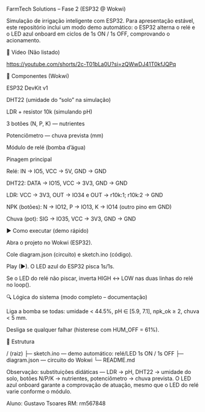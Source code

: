 FarmTech Solutions – Fase 2 (ESP32 @ Wokwi)

Simulação de irrigação inteligente com ESP32. Para apresentação estável, este repositório inclui um modo demo automático: o ESP32 alterna o relé e o LED azul onboard em ciclos de 1s ON / 1s OFF, comprovando o acionamento.

🎥 Vídeo (Não listado)

https://youtube.com/shorts/2c-T01bLa0U?si=zQWwDJ41T0kfJQPq

🧩 Componentes (Wokwi)

ESP32 DevKit v1

DHT22 (umidade do “solo” na simulação)

LDR + resistor 10k (simulando pH)

3 botões (N, P, K) — nutrientes

Potenciômetro — chuva prevista (mm)

Módulo de relé (bomba d’água)

Pinagem principal

Relé: IN → IO5, VCC → 5V, GND → GND

DHT22: DATA → IO15, VCC → 3V3, GND → GND

LDR: VCC → 3V3, OUT → IO34 e OUT → r10k:1; r10k:2 → GND

NPK (botões): N → IO12, P → IO13, K → IO14 (outro pino em GND)

Chuva (pot): SIG → IO35, VCC → 3V3, GND → GND

▶️ Como executar (demo rápido)

Abra o projeto no Wokwi (ESP32).

Cole diagram.json (circuito) e sketch.ino (código).

Play (▶). O LED azul do ESP32 pisca 1s/1s.

Se o LED do relé não piscar, inverta HIGH ↔ LOW nas duas linhas do relé no loop().

🔍 Lógica do sistema (modo completo – documentação)

Liga a bomba se todas: umidade < 44.5%, pH ∈ [5.9, 7.1], npk_ok ≥ 2, chuva < 5 mm.

Desliga se qualquer falhar (histerese com HUM_OFF = 61%).

📂 Estrutura

/ (raiz)
├─ sketch.ino — demo automático: relé/LED 1s ON / 1s OFF
├─ diagram.json — circuito do Wokwi
└─ README.md

Observação: substituições didáticas — LDR → pH, DHT22 → umidade do solo, botões N/P/K → nutrientes, potenciômetro → chuva prevista. O LED azul onboard garante a comprovação de atuação, mesmo que o LED do relé varie conforme o módulo.

Aluno: Gustavo Tsoares
RM: rm567848
